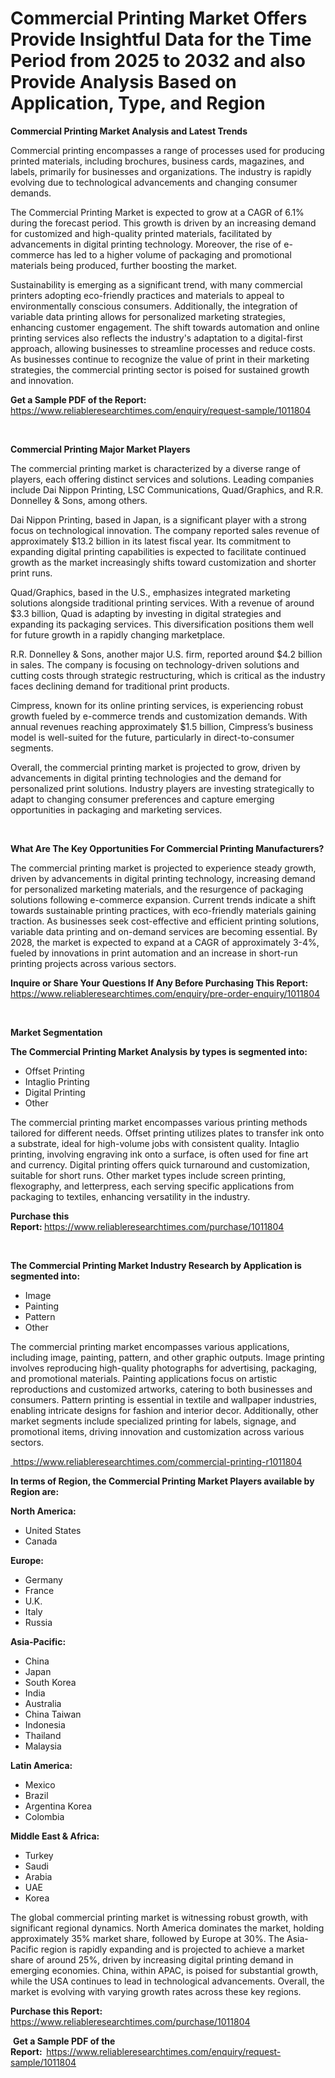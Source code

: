 <p><h1>Commercial Printing Market Offers Provide Insightful Data for the Time Period from 2025 to 2032 and also Provide Analysis Based on Application, Type, and Region</h1></p><p><strong>Commercial Printing Market Analysis and Latest Trends</strong></p>
<p><p>Commercial printing encompasses a range of processes used for producing printed materials, including brochures, business cards, magazines, and labels, primarily for businesses and organizations. The industry is rapidly evolving due to technological advancements and changing consumer demands. </p><p>The Commercial Printing Market is expected to grow at a CAGR of 6.1% during the forecast period. This growth is driven by an increasing demand for customized and high-quality printed materials, facilitated by advancements in digital printing technology. Moreover, the rise of e-commerce has led to a higher volume of packaging and promotional materials being produced, further boosting the market.</p><p>Sustainability is emerging as a significant trend, with many commercial printers adopting eco-friendly practices and materials to appeal to environmentally conscious consumers. Additionally, the integration of variable data printing allows for personalized marketing strategies, enhancing customer engagement. The shift towards automation and online printing services also reflects the industry's adaptation to a digital-first approach, allowing businesses to streamline processes and reduce costs. As businesses continue to recognize the value of print in their marketing strategies, the commercial printing sector is poised for sustained growth and innovation.</p></p>
<p><strong>Get a Sample PDF of the Report:&nbsp;</strong> <a href="https://www.reliableresearchtimes.com/enquiry/request-sample/1011804?utm_campaign=3107&utm_medium=2&utm_source=Github&utm_content=ia&utm_term=17042025&utm_id=commercial-printing">https://www.reliableresearchtimes.com/enquiry/request-sample/1011804</a></p>
<p>&nbsp;</p>
<p><strong>Commercial Printing Major Market Players</strong></p>
<p><p>The commercial printing market is characterized by a diverse range of players, each offering distinct services and solutions. Leading companies include Dai Nippon Printing, LSC Communications, Quad/Graphics, and R.R. Donnelley & Sons, among others. </p><p>Dai Nippon Printing, based in Japan, is a significant player with a strong focus on technological innovation. The company reported sales revenue of approximately $13.2 billion in its latest fiscal year. Its commitment to expanding digital printing capabilities is expected to facilitate continued growth as the market increasingly shifts toward customization and shorter print runs.</p><p>Quad/Graphics, based in the U.S., emphasizes integrated marketing solutions alongside traditional printing services. With a revenue of around $3.3 billion, Quad is adapting by investing in digital strategies and expanding its packaging services. This diversification positions them well for future growth in a rapidly changing marketplace.</p><p>R.R. Donnelley & Sons, another major U.S. firm, reported around $4.2 billion in sales. The company is focusing on technology-driven solutions and cutting costs through strategic restructuring, which is critical as the industry faces declining demand for traditional print products.</p><p>Cimpress, known for its online printing services, is experiencing robust growth fueled by e-commerce trends and customization demands. With annual revenues reaching approximately $1.5 billion, Cimpress’s business model is well-suited for the future, particularly in direct-to-consumer segments.</p><p>Overall, the commercial printing market is projected to grow, driven by advancements in digital printing technologies and the demand for personalized print solutions. Industry players are investing strategically to adapt to changing consumer preferences and capture emerging opportunities in packaging and marketing services.</p></p>
<p>&nbsp;</p>
<p><strong>What Are The Key Opportunities For Commercial Printing Manufacturers?</strong></p>
<p><p>The commercial printing market is projected to experience steady growth, driven by advancements in digital printing technology, increasing demand for personalized marketing materials, and the resurgence of packaging solutions following e-commerce expansion. Current trends indicate a shift towards sustainable printing practices, with eco-friendly materials gaining traction. As businesses seek cost-effective and efficient printing solutions, variable data printing and on-demand services are becoming essential. By 2028, the market is expected to expand at a CAGR of approximately 3-4%, fueled by innovations in print automation and an increase in short-run printing projects across various sectors.</p></p>
<p><strong>Inquire or Share Your Questions If Any Before Purchasing This Report:</strong> <a href="https://www.reliableresearchtimes.com/enquiry/pre-order-enquiry/1011804?utm_campaign=3107&utm_medium=2&utm_source=Github&utm_content=ia&utm_term=17042025&utm_id=commercial-printing">https://www.reliableresearchtimes.com/enquiry/pre-order-enquiry/1011804</a></p>
<p>&nbsp;</p>
<p><strong>Market Segmentation</strong></p>
<p><strong>The Commercial Printing Market Analysis by types is segmented into:</strong></p>
<p><ul><li>Offset Printing</li><li>Intaglio Printing</li><li>Digital Printing</li><li>Other</li></ul></p>
<p><p>The commercial printing market encompasses various printing methods tailored for different needs. Offset printing utilizes plates to transfer ink onto a substrate, ideal for high-volume jobs with consistent quality. Intaglio printing, involving engraving ink onto a surface, is often used for fine art and currency. Digital printing offers quick turnaround and customization, suitable for short runs. Other market types include screen printing, flexography, and letterpress, each serving specific applications from packaging to textiles, enhancing versatility in the industry.</p></p>
<p><strong>Purchase this Report:&nbsp;</strong><a href="https://www.reliableresearchtimes.com/purchase/1011804?utm_campaign=3107&utm_medium=2&utm_source=Github&utm_content=ia&utm_term=17042025&utm_id=commercial-printing">https://www.reliableresearchtimes.com/purchase/1011804</a></p>
<p>&nbsp;</p>
<p><strong>The Commercial Printing Market Industry Research by Application is segmented into:</strong></p>
<p><ul><li>Image</li><li>Painting</li><li>Pattern</li><li>Other</li></ul></p>
<p><p>The commercial printing market encompasses various applications, including image, painting, pattern, and other graphic outputs. Image printing involves reproducing high-quality photographs for advertising, packaging, and promotional materials. Painting applications focus on artistic reproductions and customized artworks, catering to both businesses and consumers. Pattern printing is essential in textile and wallpaper industries, enabling intricate designs for fashion and interior decor. Additionally, other market segments include specialized printing for labels, signage, and promotional items, driving innovation and customization across various sectors.</p></p>
<p><a href="https://www.reliableresearchtimes.com/commercial-printing-r1011804?utm_campaign=3107&utm_medium=2&utm_source=Github&utm_content=ia&utm_term=17042025&utm_id=commercial-printing">&nbsp;https://www.reliableresearchtimes.com/commercial-printing-r1011804</a></p>
<p><strong>In terms of Region, the Commercial Printing Market Players available by Region are:</strong></p>
<p>
    <p> <strong> North America: </strong>
        <ul>
            <li>United States</li>
            <li>Canada</li>
        </ul>
        </p> 
    <p> <strong> Europe: </strong>
        <ul>
            <li>Germany</li>
            <li>France</li>
            <li>U.K.</li>
            <li>Italy</li>
            <li>Russia</li>
        </ul>
        </p> 
    <p> <strong> Asia-Pacific: </strong>
        <ul>
            <li>China</li>
            <li>Japan</li>
            <li>South Korea</li>
            <li>India</li>
            <li>Australia</li>
            <li>China Taiwan</li>
            <li>Indonesia</li>
            <li>Thailand</li>
            <li>Malaysia</li>
        </ul>
        </p> 
    <p> <strong> Latin America: </strong>
        <ul>
            <li>Mexico</li>
            <li>Brazil</li>
            <li>Argentina Korea</li>
            <li>Colombia</li>
        </ul>
        </p> 
    <p> <strong> Middle East & Africa: </strong>
        <ul>
            <li>Turkey</li>
            <li>Saudi</li>
            <li>Arabia</li>
            <li>UAE</li>
            <li>Korea</li>
        </ul>
    </p>
    </p>
<p><p>The global commercial printing market is witnessing robust growth, with significant regional dynamics. North America dominates the market, holding approximately 35% market share, followed by Europe at 30%. The Asia-Pacific region is rapidly expanding and is projected to achieve a market share of around 25%, driven by increasing digital printing demand in emerging economies. China, within APAC, is poised for substantial growth, while the USA continues to lead in technological advancements. Overall, the market is evolving with varying growth rates across these key regions.</p></p>
<p><strong>Purchase this Report: </strong><a href="https://www.reliableresearchtimes.com/purchase/1011804?utm_campaign=3107&utm_medium=2&utm_source=Github&utm_content=ia&utm_term=17042025&utm_id=commercial-printing">https://www.reliableresearchtimes.com/purchase/1011804</a></p>
<p>&nbsp;<strong>Get a Sample PDF of the Report:&nbsp;&nbsp;</strong><a href="https://www.reliableresearchtimes.com/enquiry/request-sample/1011804?utm_campaign=3107&utm_medium=2&utm_source=Github&utm_content=ia&utm_term=17042025&utm_id=commercial-printing">https://www.reliableresearchtimes.com/enquiry/request-sample/1011804</a></p>
<p><strong></strong></p>
<p><p></p><p></p><p></p></p>